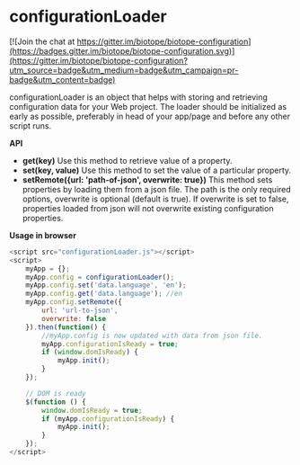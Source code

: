 # configurationLoader

[![Join the chat at https://gitter.im/biotope/biotope-configuration](https://badges.gitter.im/biotope/biotope-configuration.svg)](https://gitter.im/biotope/biotope-configuration?utm_source=badge&utm_medium=badge&utm_campaign=pr-badge&utm_content=badge)

configurationLoader is an object that helps with storing and retrieving configuration data for your Web project. The loader should be initialized as early as possible, preferably in head of your app/page and before any other script runs.

**API**

- **get(key)** Use this method to retrieve value of a property.
- **set(key, value)** Use this method to set the value of a particular property.
- **setRemote({url: 'path-of-json', overwrite: true})** This method sets properties by loading them from a json file. The path is the only required options, overwrite is optional (default is true). If overwrite is set to false, properties loaded from json will not overwrite existing configuration properties.

**Usage in browser**
```javascript
<script src="configurationLoader.js"></script>
<script>
	myApp = {};
	myApp.config = configurationLoader();
	myApp.config.set('data.language', 'en');
	myApp.config.get('data.language'); //en
	myApp.config.setRemote({
		url: 'url-to-json',
		overwrite: false
	}).then(function() {
		//myApp.config is now updated with data from json file.
		myApp.configurationIsReady = true;
		if (window.domIsReady) {
			myApp.init();
		}		
	});

	// DOM is ready
	$(function () {
		window.domIsReady = true;
		if (myApp.configurationIsReady) {
			myApp.init();
		}
	});
</script>
```
